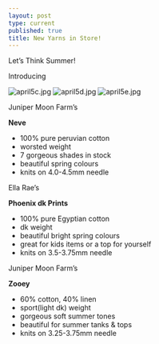 ```yaml
---
layout: post
type: current
published: true
title: New Yarns in Store!
---
```

Let’s Think Summer!

Introducing

![april5c.jpg]({{site.baseurl}}/news/img/april5c.jpg)
![april5d.jpg]({{site.baseurl}}/news/img/april5d.jpg)
![april5e.jpg]({{site.baseurl}}/news/img/april5e.jpg)

Juniper Moon Farm’s

**Neve**

- 100% pure peruvian cotton
- worsted weight
- 7 gorgeous shades in stock
- beautiful spring colours
- knits on 4.0-4.5mm needle

Ella Rae’s

**Phoenix dk Prints**

- 100% pure Egyptian cotton
- dk weight
- beautiful bright spring colours
- great for kids items or a top for yourself
- knits on 3.5-3.75mm needle

Juniper Moon Farm’s

**Zooey**

- 60% cotton, 40% linen
- sport(light dk) weight
- gorgeous soft summer tones
- beautiful for summer tanks & tops
- knits on 3.25-3.75mm needle
